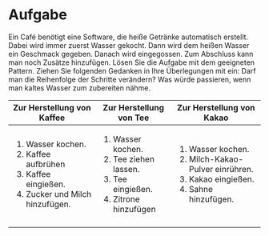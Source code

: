 # Aufgabe
Ein Café benötigt eine Software, die heiße Getränke automatisch erstellt. Dabei wird immer zuerst Wasser gekocht. Dann wird dem heißen Wasser ein Geschmack gegeben. Danach wird eingegossen. Zum Abschluss kann man noch Zusätze hinzufügen. Lösen Sie die Aufgabe mit dem geeigneten Pattern. Ziehen Sie folgenden Gedanken in Ihre Überlegungen mit ein: Darf man die Reihenfolge der Schritte verändern? Was würde passieren, wenn man kaltes Wasser zum zubereiten nähme.

|Zur Herstellung von Kaffee|Zur Herstellung von Tee|Zur Herstellung von Kakao
|-|-|-|
|<ol><li>Wasser kochen.<li>Kaffee aufbrühen<li>Kaffee eingießen.<li>Zucker und Milch hinzufügen.</ol>|<ol><li>Wasser kochen.<li>Tee ziehen lassen.<li>Tee eingießen.<li>Zitrone hinzufügen</ol>|<ol><li>Wasser kochen.<li>Milch-Kakao-Pulver einrühren.<li>Kakao eingießen.<li>Sahne hinzufügen.
</ol>|